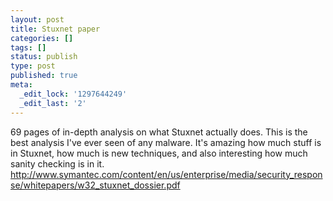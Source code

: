 ```yaml
---
layout: post
title: Stuxnet paper
categories: []
tags: []
status: publish
type: post
published: true
meta:
  _edit_lock: '1297644249'
  _edit_last: '2'
---
```

69 pages of in-depth analysis on what Stuxnet actually does.  This is the best analysis I've ever seen of any malware.  It's amazing how much stuff is in Stuxnet, how much is new techniques, and also interesting how much sanity checking is in it.
<a href="http://www.symantec.com/content/en/us/enterprise/media/security_response/whitepapers/w32_stuxnet_dossier.pdf">http://www.symantec.com/content/en/us/enterprise/media/security_response/whitepapers/w32_stuxnet_dossier.pdf</a>
